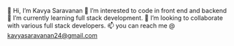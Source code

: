 👋 Hi, I’m Kavya Saravanan
👀 I’m interested to code in front end and backend
🌱 I’m currently learning full stack development.
💞️ I’m looking to collaborate with various full stack developers.
📫 you can reach me @ kavyasaravanan24@gmail.com
<!---
S-KavyaSaravanan/S-KavyaSaravanan is a ✨ special ✨ repository because its `README.md` (this file) appears on your GitHub profile.
You can click the Preview link to take a look at your changes.
--->
